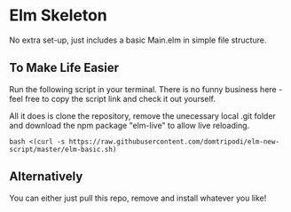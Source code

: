 # Elm Skeleton 
No extra set-up, just includes a basic Main.elm in simple file structure.

## To Make Life Easier
Run the following script in your terminal. There is no funny business here - feel free to copy the script link and check it out yourself. 

All it does is clone the repository, remove the unecessary local .git folder and download the npm package "elm-live" to allow live reloading. 
```
bash <(curl -s https://raw.githubusercontent.com/domtripodi/elm-new-script/master/elm-basic.sh)
```

## Alternatively
You can either just pull this repo, remove and install whatever you like! 
